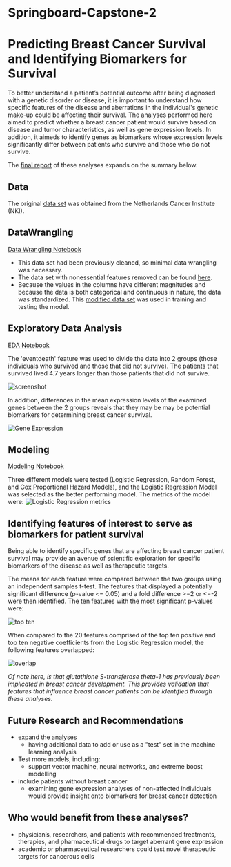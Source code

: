 # Springboard-Capstone-2

# Predicting Breast Cancer Survival and Identifying Biomarkers for Survival
To better understand a patient’s potential outcome after being diagnosed with a genetic disorder or disease, it is important to understand how specific features of the disease and aberrations in the individual's genetic make-up could be affecting their survival. The analyses performed here aimed to predict whether a breast cancer patient would survive based on disease and tumor characteristics, as well as gene expression levels. In addition, it aimeds to identify genes as biomarkers whose expression levels significantly differ between patients who survive and those who do not survive.

The [final report]( https://github.com/ballard-s/Springboard-Capstone-2/blob/master/Final%20Report/Capstone_2_Final_Report.pdf) of these analyses expands on the summary below.

## Data
The original [data set](https://github.com/ballard-s/Springboard-Capstone-2/blob/master/Data/NKI_breast_cancer.csv) was obtained from the Netherlands Cancer Institute (NKI).

## DataWrangling
[Data Wrangling Notebook]( https://github.com/ballard-s/Springboard-Capstone-2/blob/master/Data-Wrangling/Capstone2_DW.ipynb)

* This data set had been previously cleaned, so minimal data wrangling was necessary. 
* The data set with nonessential features removed can be found [here]( https://github.com/ballard-s/Springboard-Capstone-2/blob/master/Data/nki_bc_cleaned.csv). 
* Because the values in the columns have different magnitudes and because the data is both categorical and continuous in nature, the data was standardized. This [modified data set]( https://github.com/ballard-s/Springboard-Capstone-2/blob/master/Data/nki_bc_for_model.csv) was used in training and testing the model.

## Exploratory Data Analysis
[EDA Notebook]( https://github.com/ballard-s/Springboard-Capstone-2/blob/master/EDA/Capstone_2_EDA.ipynb)

The 'eventdeath' feature was used to divide the data into 2 groups (those individuals who survived and those that did not survive). The patients that survived lived 4.7 years longer than those patients that did not survive.

![screenshot](https://github.com/ballard-s/Springboard-Capstone-2/blob/master/Figures/Patient%20Survival%20time.png)

In addition, differences in the mean expression levels of the examined genes between the 2 groups reveals that they may be may be potential biomarkers for determining breast cancer survival.

![Gene Expression]( https://github.com/ballard-s/Springboard-Capstone-2/blob/master/Figures/Gene%20pairplot.png)

## Modeling
[Modeling Notebook]( https://github.com/ballard-s/Springboard-Capstone-2/blob/master/Modeling/Capstone_2_Modeling.ipynb)

Three different models were tested (Logistic Regression, Random Forest, and Cox Proportional Hazard Models), and the Logistic Regression Model was selected as the better performing model. The metrics of the model were:
![Logistic Regression metrics]( https://github.com/ballard-s/Springboard-Capstone-2/blob/master/Figures/Logistic%20Regression%20metrics.png)

## Identifying features of interest to serve as biomarkers for patient survival 
Being able to identify specific genes that are affecting breast cancer patient survival may provide an avenue of scientific exploration for specific biomarkers of the disease as well as therapeutic targets.

The means for each feature were compared between the two groups using an independent samples t-test. The features that displayed a potentially significant difference (p-value <= 0.05) and a fold difference >=2 or <=-2 were then identified. The ten features with the most significant p-values were:

![top ten]( https://github.com/ballard-s/Springboard-Capstone-2/blob/master/Figures/Ten%20Features%20with%20the%20Greatest%20p-values.png)

When compared to the 20 features comprised of the top ten positive and top ten negative coefficients from the Logistic Regression model, the following features overlapped:

![overlap]( https://github.com/ballard-s/Springboard-Capstone-2/blob/master/Figures/Significant%20Logistic%20Regression%20features%20table.png)

*Of note here, is that glutathione S-transferase theta-1 has previously been implicated in breast cancer development. This provides validation that features that influence breast cancer patients can be identified through these analyses.*

## Future Research and Recommendations

- expand the analyses
    - having additional data to add or use as a "test" set in the machine learning analysis
- Test more models, including:
    - support vector machine, neural networks, and extreme boost modelling
- include patients without breast cancer
    - examining gene expression analyses of non-affected individuals would provide insight onto biomarkers for breast cancer detection


## Who would benefit from these analyses?

* physician’s, researchers, and patients with recommended treatments, therapies, and pharmaceutical drugs to target aberrant gene expression
* academic or pharmaceutical researchers could test novel therapeutic targets for cancerous cells
